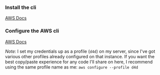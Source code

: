 ### Install the cli
[AWS Docs](http://docs.aws.amazon.com/cli/latest/userguide/installing.html)

### Configure the AWS cli
[AWS Docs](http://docs.aws.amazon.com/cli/latest/userguide/cli-chap-getting-started.html)

*Note:* I set my credentials up as a profile (`d4d`) on my server, since I've got various other profiles already configured on that instance. If you want the best copy/paste experience for any code I'll share on here, I recommend using the same profile name as me: `aws configure --profile d4d`
